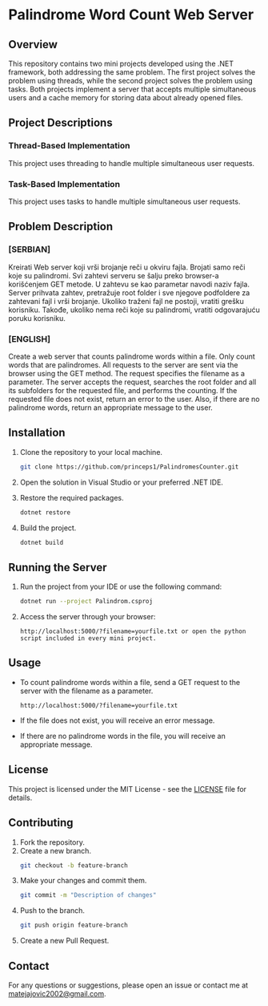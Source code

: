 # Palindrome Word Count Web Server

## Overview

This repository contains two mini projects developed using the .NET framework, both addressing the same problem. The first project solves the problem using threads, while the second project solves the problem using tasks. Both projects implement a server that accepts multiple simultaneous users and a cache memory for storing data about already opened files.

## Project Descriptions

### Thread-Based Implementation

This project uses threading to handle multiple simultaneous user requests.

### Task-Based Implementation

This project uses tasks to handle multiple simultaneous user requests.

## Problem Description

### [SERBIAN]

Kreirati Web server koji vrši brojanje reči u okviru fajla. Brojati samo reči koje su palindromi. Svi zahtevi serveru se šalju preko browser-a korišćenjem GET metode. U zahtevu se kao parametar navodi naziv fajla. Server prihvata zahtev, pretražuje root folder i sve njegove podfoldere za zahtevani fajl i vrši brojanje. Ukoliko traženi fajl ne postoji, vratiti grešku korisniku. Takođe, ukoliko nema reči koje su palindromi, vratiti odgovarajuću poruku korisniku.

### [ENGLISH]

Create a web server that counts palindrome words within a file. Only count words that are palindromes. All requests to the server are sent via the browser using the GET method. The request specifies the filename as a parameter. The server accepts the request, searches the root folder and all its subfolders for the requested file, and performs the counting. If the requested file does not exist, return an error to the user. Also, if there are no palindrome words, return an appropriate message to the user.

## Installation

1. Clone the repository to your local machine.

   ```bash
   git clone https://github.com/princeps1/PalindromesCounter.git
   ```

2. Open the solution in Visual Studio or your preferred .NET IDE.

3. Restore the required packages.

   ```bash
   dotnet restore
   ```

4. Build the project.
   ```bash
   dotnet build
   ```

## Running the Server

1. Run the project from your IDE or use the following command:

   ```bash
   dotnet run --project Palindrom.csproj
   ```

2. Access the server through your browser:
   ```
   http://localhost:5000/?filename=yourfile.txt or open the python script included in every mini project.
   ```

## Usage

- To count palindrome words within a file, send a GET request to the server with the filename as a parameter.

  ```
  http://localhost:5000/?filename=yourfile.txt
  ```

- If the file does not exist, you will receive an error message.

- If there are no palindrome words in the file, you will receive an appropriate message.

## License

This project is licensed under the MIT License - see the [LICENSE](LICENSE) file for details.

## Contributing

1. Fork the repository.
2. Create a new branch.
   ```bash
   git checkout -b feature-branch
   ```
3. Make your changes and commit them.
   ```bash
   git commit -m "Description of changes"
   ```
4. Push to the branch.
   ```bash
   git push origin feature-branch
   ```
5. Create a new Pull Request.

## Contact

For any questions or suggestions, please open an issue or contact me at matejajovic2002@gmail.com.
